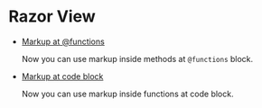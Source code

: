 # Razor View

* [Markup at @functions](/projects/razor-pages/razor/razor-1)
   
  Now you can use markup inside methods at `@functions` block.

* [Markup at code block](/projects/razor-pages/razor/razor-2)
   
  Now you can use markup inside functions at code block.

